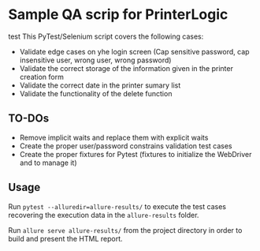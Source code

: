 # Sample QA scrip for PrinterLogic
test
This PyTest/Selenium script covers the following cases:

* Validate edge cases on yhe login screen (Cap sensitive password, cap insensitive user, wrong user, wrong password)
* Validate the correct storage of the information given in the printer creation form
* Validate the correct date in the printer sumary list
* Validate the functionality of the delete function

## TO-DOs

* Remove implicit waits and replace them with explicit waits
* Create the proper user/password constrains validation test cases
* Create the proper fixtures for Pytest (fixtures to initialize the WebDriver and to manage it)

## Usage

Run `pytest --alluredir=allure-results/` to execute the test cases recovering the execution data in the `allure-results` folder.

Run `allure serve allure-results/` from the project directory in order to build and present the HTML report.
